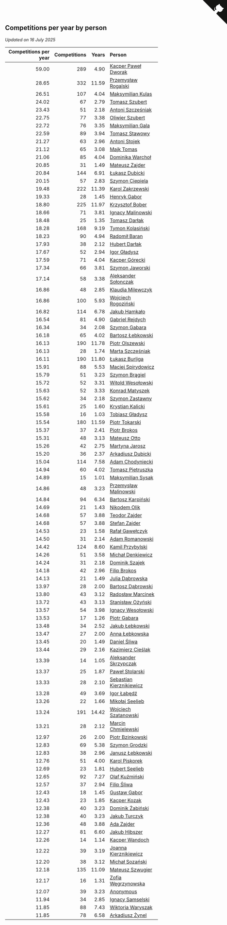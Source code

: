 ## Competitions per year by person

*Updated on 16 July 2025*

| Competitions per year | Competitions | Years | Person |
| ---: | ---: | ---: | :--- |
| 59.00 | 289 | 4.90 | [Kacper Paweł Dworak](https://www.worldcubeassociation.org/persons/2020DWOR01) |
| 28.65 | 332 | 11.59 | [Przemysław Rogalski](https://www.worldcubeassociation.org/persons/2013ROGA02) |
| 26.51 | 107 | 4.04 | [Maksymilian Kulas](https://www.worldcubeassociation.org/persons/2021KULA02) |
| 24.02 | 67 | 2.79 | [Tomasz Szubert](https://www.worldcubeassociation.org/persons/2022SZUB02) |
| 23.43 | 51 | 2.18 | [Antoni Szcześniak](https://www.worldcubeassociation.org/persons/2023SZCZ04) |
| 22.75 | 77 | 3.38 | [Oliwier Szubert](https://www.worldcubeassociation.org/persons/2022SZUB01) |
| 22.72 | 76 | 3.35 | [Maksymilian Gala](https://www.worldcubeassociation.org/persons/2022GALA01) |
| 22.59 | 89 | 3.94 | [Tomasz Stawowy](https://www.worldcubeassociation.org/persons/2021STAW01) |
| 21.27 | 63 | 2.96 | [Antoni Stojek](https://www.worldcubeassociation.org/persons/2022STOJ03) |
| 21.12 | 65 | 3.08 | [Majk Tomas](https://www.worldcubeassociation.org/persons/2022TOMA05) |
| 21.06 | 85 | 4.04 | [Dominika Warchoł](https://www.worldcubeassociation.org/persons/2021WARC01) |
| 20.85 | 31 | 1.49 | [Mateusz Zajder](https://www.worldcubeassociation.org/persons/2024ZAJD01) |
| 20.84 | 144 | 6.91 | [Łukasz Dubicki](https://www.worldcubeassociation.org/persons/2018DUBI01) |
| 20.15 | 57 | 2.83 | [Szymon Ciepiela](https://www.worldcubeassociation.org/persons/2022CIEP01) |
| 19.48 | 222 | 11.39 | [Karol Zakrzewski](https://www.worldcubeassociation.org/persons/2014ZAKR01) |
| 19.33 | 28 | 1.45 | [Henryk Gabor](https://www.worldcubeassociation.org/persons/2024GABO02) |
| 18.80 | 225 | 11.97 | [Krzysztof Bober](https://www.worldcubeassociation.org/persons/2013BOBE01) |
| 18.66 | 71 | 3.81 | [Ignacy Malinowski](https://www.worldcubeassociation.org/persons/2021MALI02) |
| 18.48 | 25 | 1.35 | [Tomasz Darłak](https://www.worldcubeassociation.org/persons/2024DARL01) |
| 18.28 | 168 | 9.19 | [Tymon Kolasiński](https://www.worldcubeassociation.org/persons/2016KOLA02) |
| 18.23 | 90 | 4.94 | [Radomił Baran](https://www.worldcubeassociation.org/persons/2020BARA02) |
| 17.93 | 38 | 2.12 | [Hubert Darłak](https://www.worldcubeassociation.org/persons/2023DARL03) |
| 17.67 | 52 | 2.94 | [Igor Gładysz](https://www.worldcubeassociation.org/persons/2022GLAD01) |
| 17.59 | 71 | 4.04 | [Kacper Górecki](https://www.worldcubeassociation.org/persons/2021GORE01) |
| 17.34 | 66 | 3.81 | [Szymon Jaworski](https://www.worldcubeassociation.org/persons/2021JAWO01) |
| 17.14 | 58 | 3.38 | [Aleksander Sołonczak](https://www.worldcubeassociation.org/persons/2022SOLO01) |
| 16.86 | 48 | 2.85 | [Klaudia Milewczyk](https://www.worldcubeassociation.org/persons/2022MILE05) |
| 16.86 | 100 | 5.93 | [Wojciech Rogoziński](https://www.worldcubeassociation.org/persons/2019ROGO04) |
| 16.82 | 114 | 6.78 | [Jakub Hamkało](https://www.worldcubeassociation.org/persons/2018HAMK01) |
| 16.54 | 81 | 4.90 | [Gabriel Rejdych](https://www.worldcubeassociation.org/persons/2020REJD01) |
| 16.34 | 34 | 2.08 | [Szymon Gabara](https://www.worldcubeassociation.org/persons/2023GABA01) |
| 16.18 | 65 | 4.02 | [Bartosz Łebkowski](https://www.worldcubeassociation.org/persons/2021LEBK01) |
| 16.13 | 190 | 11.78 | [Piotr Olszewski](https://www.worldcubeassociation.org/persons/2013OLSZ02) |
| 16.13 | 28 | 1.74 | [Marta Szcześniak](https://www.worldcubeassociation.org/persons/2023SZCZ07) |
| 16.11 | 190 | 11.80 | [Łukasz Burliga](https://www.worldcubeassociation.org/persons/2013BURL01) |
| 15.91 | 88 | 5.53 | [Maciej Spirydowicz](https://www.worldcubeassociation.org/persons/2020SPIR01) |
| 15.79 | 51 | 3.23 | [Szymon Brągiel](https://www.worldcubeassociation.org/persons/2022BRAG03) |
| 15.72 | 52 | 3.31 | [Witold Wesołowski](https://www.worldcubeassociation.org/persons/2022WESO01) |
| 15.63 | 52 | 3.33 | [Konrad Matyszek](https://www.worldcubeassociation.org/persons/2022MATY02) |
| 15.62 | 34 | 2.18 | [Szymon Zastawny](https://www.worldcubeassociation.org/persons/2023ZAST01) |
| 15.61 | 25 | 1.60 | [Krystian Kalicki](https://www.worldcubeassociation.org/persons/2023KALI10) |
| 15.58 | 16 | 1.03 | [Tobiasz Gładysz](https://www.worldcubeassociation.org/persons/2024GLAD02) |
| 15.54 | 180 | 11.59 | [Piotr Tokarski](https://www.worldcubeassociation.org/persons/2013TOKA01) |
| 15.37 | 37 | 2.41 | [Piotr Brokos](https://www.worldcubeassociation.org/persons/2023BROK01) |
| 15.31 | 48 | 3.13 | [Mateusz Otto](https://www.worldcubeassociation.org/persons/2022OTTO01) |
| 15.26 | 42 | 2.75 | [Martyna Jarosz](https://www.worldcubeassociation.org/persons/2022JARO01) |
| 15.20 | 36 | 2.37 | [Arkadiusz Dubicki](https://www.worldcubeassociation.org/persons/2023DUBI01) |
| 15.04 | 114 | 7.58 | [Adam Chodyniecki](https://www.worldcubeassociation.org/persons/2017CHOD02) |
| 14.94 | 60 | 4.02 | [Tomasz Pietruszka](https://www.worldcubeassociation.org/persons/2021PIET01) |
| 14.89 | 15 | 1.01 | [Maksymilian Sysak](https://www.worldcubeassociation.org/persons/2024SYSA01) |
| 14.86 | 48 | 3.23 | [Przemysław Malinowski](https://www.worldcubeassociation.org/persons/2022MALI01) |
| 14.84 | 94 | 6.34 | [Bartosz Karpiński](https://www.worldcubeassociation.org/persons/2019KARP03) |
| 14.69 | 21 | 1.43 | [Nikodem Olik](https://www.worldcubeassociation.org/persons/2024OLIK01) |
| 14.68 | 57 | 3.88 | [Teodor Zajder](https://www.worldcubeassociation.org/persons/2021ZAJD03) |
| 14.68 | 57 | 3.88 | [Stefan Zajder](https://www.worldcubeassociation.org/persons/2021ZAJD02) |
| 14.53 | 23 | 1.58 | [Rafał Gawełczyk](https://www.worldcubeassociation.org/persons/2023GAWE01) |
| 14.50 | 31 | 2.14 | [Adam Romanowski](https://www.worldcubeassociation.org/persons/2023ROMA10) |
| 14.42 | 124 | 8.60 | [Kamil Przybylski](https://www.worldcubeassociation.org/persons/2016PRZY01) |
| 14.26 | 51 | 3.58 | [Michał Denkiewicz](https://www.worldcubeassociation.org/persons/2021DENK01) |
| 14.24 | 31 | 2.18 | [Dominik Szajek](https://www.worldcubeassociation.org/persons/2023SZAJ01) |
| 14.18 | 42 | 2.96 | [Filip Brokos](https://www.worldcubeassociation.org/persons/2022BROK03) |
| 14.13 | 21 | 1.49 | [Julia Dąbrowska](https://www.worldcubeassociation.org/persons/2024DABR01) |
| 13.97 | 28 | 2.00 | [Bartosz Dąbrowski](https://www.worldcubeassociation.org/persons/2023DABR07) |
| 13.80 | 43 | 3.12 | [Radosław Marcinek](https://www.worldcubeassociation.org/persons/2022MARC05) |
| 13.72 | 43 | 3.13 | [Stanisław Ożyński](https://www.worldcubeassociation.org/persons/2022OZYN01) |
| 13.57 | 54 | 3.98 | [Ignacy Wesołowski](https://www.worldcubeassociation.org/persons/2021WESO01) |
| 13.53 | 17 | 1.26 | [Piotr Gabara](https://www.worldcubeassociation.org/persons/2024GABA02) |
| 13.48 | 34 | 2.52 | [Jakub Łebkowski](https://www.worldcubeassociation.org/persons/2023LEBK01) |
| 13.47 | 27 | 2.00 | [Anna Łebkowska](https://www.worldcubeassociation.org/persons/2023LEBK04) |
| 13.45 | 20 | 1.49 | [Daniel Śliwa](https://www.worldcubeassociation.org/persons/2024SLIW01) |
| 13.44 | 29 | 2.16 | [Kazimierz Cieślak](https://www.worldcubeassociation.org/persons/2023CIES01) |
| 13.39 | 14 | 1.05 | [Aleksander Skrzypczak](https://www.worldcubeassociation.org/persons/2024SKRZ01) |
| 13.37 | 25 | 1.87 | [Paweł Stolarski](https://www.worldcubeassociation.org/persons/2023STOL04) |
| 13.33 | 28 | 2.10 | [Sebastian Kierznikiewicz](https://www.worldcubeassociation.org/persons/2023KIER02) |
| 13.28 | 49 | 3.69 | [Igor Łabędź](https://www.worldcubeassociation.org/persons/2021LABE01) |
| 13.26 | 22 | 1.66 | [Mikołaj Seelieb](https://www.worldcubeassociation.org/persons/2023SEEL04) |
| 13.24 | 191 | 14.42 | [Wojciech Szatanowski](https://www.worldcubeassociation.org/persons/2011SZAT01) |
| 13.21 | 28 | 2.12 | [Marcin Chmielewski](https://www.worldcubeassociation.org/persons/2023CHMI01) |
| 12.97 | 26 | 2.00 | [Piotr Bzinkowski](https://www.worldcubeassociation.org/persons/2023BZIN01) |
| 12.83 | 69 | 5.38 | [Szymon Grodzki](https://www.worldcubeassociation.org/persons/2020GROD01) |
| 12.83 | 38 | 2.96 | [Janusz Łebkowski](https://www.worldcubeassociation.org/persons/2022LEBK01) |
| 12.76 | 51 | 4.00 | [Karol Piskorek](https://www.worldcubeassociation.org/persons/2021PISK01) |
| 12.69 | 23 | 1.81 | [Hubert Seelieb](https://www.worldcubeassociation.org/persons/2023SEEL02) |
| 12.65 | 92 | 7.27 | [Olaf Kuźmiński](https://www.worldcubeassociation.org/persons/2018KUZM02) |
| 12.57 | 37 | 2.94 | [Filip Śliwa](https://www.worldcubeassociation.org/persons/2022SLIW01) |
| 12.43 | 18 | 1.45 | [Gustaw Gabor](https://www.worldcubeassociation.org/persons/2024GABO01) |
| 12.43 | 23 | 1.85 | [Kacper Kozak](https://www.worldcubeassociation.org/persons/2023KOZA05) |
| 12.38 | 40 | 3.23 | [Dominik Żabiński](https://www.worldcubeassociation.org/persons/2022ZABI01) |
| 12.38 | 40 | 3.23 | [Jakub Turczyk](https://www.worldcubeassociation.org/persons/2022TURC02) |
| 12.36 | 48 | 3.88 | [Ada Zajder](https://www.worldcubeassociation.org/persons/2021ZAJD01) |
| 12.27 | 81 | 6.60 | [Jakub Hibszer](https://www.worldcubeassociation.org/persons/2018HIBS01) |
| 12.26 | 14 | 1.14 | [Kacper Wandoch](https://www.worldcubeassociation.org/persons/2024WAND01) |
| 12.22 | 39 | 3.19 | [Joanna Kierznikiewicz](https://www.worldcubeassociation.org/persons/2022KIER01) |
| 12.20 | 38 | 3.12 | [Michał Sozański](https://www.worldcubeassociation.org/persons/2022SOZA02) |
| 12.18 | 135 | 11.09 | [Mateusz Szwugier](https://www.worldcubeassociation.org/persons/2014SZWU01) |
| 12.17 | 16 | 1.31 | [Zofia Węgrzynowska](https://www.worldcubeassociation.org/persons/2024WEGR01) |
| 12.07 | 39 | 3.23 | [Anonymous](https://www.worldcubeassociation.org/persons/2022ANON03) |
| 11.94 | 34 | 2.85 | [Ignacy Samselski](https://www.worldcubeassociation.org/persons/2022SAMS03) |
| 11.85 | 88 | 7.43 | [Wiktoria Waryszak](https://www.worldcubeassociation.org/persons/2018WARY01) |
| 11.85 | 78 | 6.58 | [Arkadiusz Żynel](https://www.worldcubeassociation.org/persons/2018ZYNE01) |


<a href="https://github.com/noeruchangd/wca_statistics_vn" class="github-corner" aria-label="View source on Github"><svg width="80" height="80" viewBox="0 0 250 250" style="fill:#151513; color:#fff; position: absolute; top: 0; border: 0; right: 0;" aria-hidden="true"><path d="M0,0 L115,115 L130,115 L142,142 L250,250 L250,0 Z"></path><path d="M128.3,109.0 C113.8,99.7 119.0,89.6 119.0,89.6 C122.0,82.7 120.5,78.6 120.5,78.6 C119.2,72.0 123.4,76.3 123.4,76.3 C127.3,80.9 125.5,87.3 125.5,87.3 C122.9,97.6 130.6,101.9 134.4,103.2" fill="currentColor" style="transform-origin: 130px 106px;" class="octo-arm"></path><path d="M115.0,115.0 C114.9,115.1 118.7,116.5 119.8,115.4 L133.7,101.6 C136.9,99.2 139.9,98.4 142.2,98.6 C133.8,88.0 127.5,74.4 143.8,58.0 C148.5,53.4 154.0,51.2 159.7,51.0 C160.3,49.4 163.2,43.6 171.4,40.1 C171.4,40.1 176.1,42.5 178.8,56.2 C183.1,58.6 187.2,61.8 190.9,65.4 C194.5,69.0 197.7,73.2 200.1,77.6 C213.8,80.2 216.3,84.9 216.3,84.9 C212.7,93.1 206.9,96.0 205.4,96.6 C205.1,102.4 203.0,107.8 198.3,112.5 C181.9,128.9 168.3,122.5 157.7,114.1 C157.9,116.9 156.7,120.9 152.7,124.9 L141.0,136.5 C139.8,137.7 141.6,141.9 141.8,141.8 Z" fill="currentColor" class="octo-body"></path></svg></a><style>.github-corner:hover .octo-arm{animation:octocat-wave 560ms ease-in-out}@keyframes octocat-wave{0%,100%{transform:rotate(0)}20%,60%{transform:rotate(-25deg)}40%,80%{transform:rotate(10deg)}}@media (max-width:500px){.github-corner:hover .octo-arm{animation:none}.github-corner .octo-arm{animation:octocat-wave 560ms ease-in-out}}</style>
